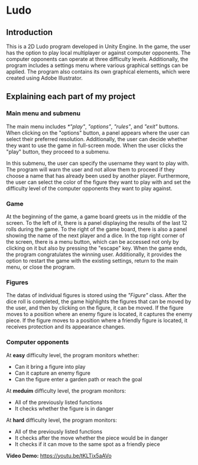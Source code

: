 # Ludo
## Introduction
This is a 2D Ludo program developed in Unity Engine. In the game, the user has the option to play local multiplayer or against computer opponents. The computer opponents can operate at three difficulty levels. Additionally, the program includes a settings menu where various graphical settings can be applied. The program also contains its own graphical elements, which were created using Adobe Illustrator.
## Explaining each part of my project
### Main menu and submenu
The main menu includes _*"play"_, _"options"_, _"rules"_, and _"exit"_ buttons. When clicking on the "options" button, a panel appears where the user can select their preferred resolution. Additionally, the user can decide whether they want to use the game in full-screen mode. When the user clicks the "play" button, they proceed to a submenu.

In this submenu, the user can specify the username they want to play with. The program will warn the user and not allow them to proceed if they choose a name that has already been used by another player. Furthermore, the user can select the color of the figure they want to play with and set the difficulty level of the computer opponents they want to play against.
### Game 
At the beginning of the game, a game board greets us in the middle of the screen. To the left of it, there is a panel displaying the results of the last 12 rolls during the game. To the right of the game board, there is also a panel showing the name of the next player and a dice. In the top right corner of the screen, there is a menu button, which can be accessed not only by clicking on it but also by pressing the "escape" key. When the game ends, the program congratulates the winning user. Additionally, it provides the option to restart the game with the existing settings, return to the main menu, or close the program.
### Figures
The datas of individual figures is stored using the _"Figure"_ class. After the dice roll is completed, the game highlights the figures that can be moved by the user, and then by clicking on the figure, it can be moved. If the figure moves to a position where an enemy figure is located, it captures the enemy piece. If the figure moves to a position where a friendly figure is located, it receives protection and its appearance changes.


### Computer opponents
At **easy** difficulty level, the program monitors whether:
-  Can it bring a figure into play
-  Can it capture an enemy figure
-  Can the figure enter a garden path or reach the goal

At **meduim** difficulty level, the program monitors:
- All of the previously listed functions
- It checks whether the figure is in danger

At **hard** difficulty level, the program monitors:
-  All of the previously listed functions
-  It checks after the move whether the piece would be in danger
-  It checks if it can move to the same spot as a friendly piece

**Video Demo:** https://youtu.be/tKLTix5aAVo


